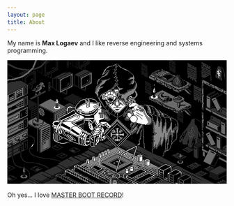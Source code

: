 ```yaml
---
layout: page
title: About
---
```


My name is __Max Logaev__ and I like reverse engineering and systems programming.

![alt "MBR CPU gif" ](./assets/i-love-mbr.gif)

Oh yes... I love [MASTER BOOT RECORD](https://mbrserver.com/)!

